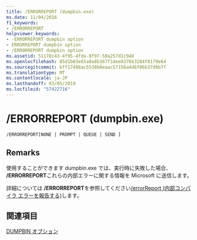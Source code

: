 ```yaml
---
title: /ERRORREPORT (dumpbin.exe)
ms.date: 11/04/2016
f1_keywords:
- /ERRORREPORT
helpviewer_keywords:
- -ERRORREPORT dumpbin option
- ERRORREPORT dumpbin option
- /ERRORREPORT dumpbin option
ms.assetid: 51178c43-4f95-4fda-8f97-50a257d1c948
ms.openlocfilehash: 85d1b03e65a0a8b367f1dee8376b3284f8179e64
ms.sourcegitcommit: bff17488ac5538b8eaac57156a4d6f06b37d6b7f
ms.translationtype: MT
ms.contentlocale: ja-JP
ms.lasthandoff: 03/05/2019
ms.locfileid: "57422716"
---
```

# <a name="errorreport-dumpbinexe"></a>/ERRORREPORT (dumpbin.exe)

```
/ERRORREPORT[NONE | PROMPT | QUEUE | SEND ]
```

## <a name="remarks"></a>Remarks

使用することができます dumpbin.exe では、実行時に失敗した場合、 **/ERRORREPORT**これらの内部エラーに関する情報を Microsoft に送信します。

詳細については **/ERRORREPORT**を参照してください[/errorReport (内部コンパイラ エラーを報告する)](../../build/reference/errorreport-report-internal-compiler-errors.md)します。

## <a name="see-also"></a>関連項目

[DUMPBIN オプション](../../build/reference/dumpbin-options.md)
